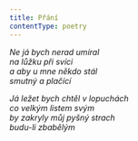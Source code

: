 ```yaml
---
title: Přání
contentType: poetry
---
```


_Ne já bych nerad umíral  
na lůžku při svíci  
a aby u mne někdo stál  
smutný a plačící_

  

_Já ležet bych chtěl v lopuchách  
co velkým listem svým  
by zakryly můj pyšný strach  
budu-li zbabělým_
